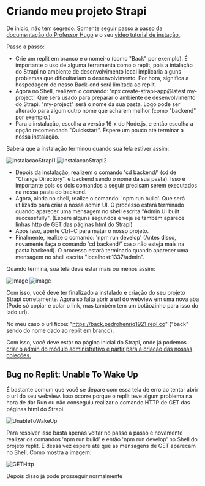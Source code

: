 # Criando meu projeto Strapi

De inicio, não tem segredo. Somente seguir passo a passo da [documentação do Professor Hugo](https://prism-longship-bba.notion.site/Strapi-a1582570ea6e4946a9ad5197b256a239#90f7276673cc47e7888bbfc7532cb935) e o seu [vídeo tutorial de instação.](https://www.youtube.com/watch?v=U-Lf6A_ZCEM).

Passo a passo:
- Crie um replit em branco e o nomei-o (como "Back" por exemplo). É importante o uso de alguma ferramenta como o replit, pois a intalação do Strapi no ambiente de desenvolvimento local implicaria alguns problemas que dificultariam o desenvolvimento. Por hora, significa a hospedagem do nosso Back-end será limitada ao replit.
- Agora no Shell, realizem o comando: 'npx create-strapi-app@latest my-project'. Que será usado para preparar o ambiente de desenvolvimento do Strapi. "my-project" será o nome da sua pasta. Logo pode ser alterado para algum outro nome que acharem melhor (como "backend" por exemplo.)
- Para a instalação, escolha a versão 16_x do Node.js, e então escolha a opção recomendada "Quickstart". Espere um pouco até terminar a nossa instalação.

Saberá que a instalação terminou quando sua tela estiver assim:

![InstalacaoStrapi1](https://github.com/Pedroo722/Guia-Strapi/assets/132232273/cbb8ccf8-9c5e-49ac-96d2-4672c1dacb15)
![InstalacaoStrapi2](https://github.com/Pedroo722/Guia-Strapi/assets/132232273/69ff284a-9710-44c8-a872-1c56f4302d11)

- Depois da instalação, realizem o comando 'cd backend/' (cd de "Change Directory", e backend sendo o nome da sua pasta). Isso é importante pois os dois comandos a seguir precisam serem executados na nossa pasta do backend.
- Agora, ainda no shell, realize o comando: 'npm run build'. Que será utilizado para criar a nossa admin UI. O processo estará terminado quando aparecer uma mensagem no shell escrita "Admin UI built successfully". (Espere alguns segundos e veja se também aparece linhas http de GET das páginas html do Strapi)
- Após isso, aperte Ctrl+C para matar o nosso projeto.
- Finalmente, realize o comando: 'npm run develop' (Antes disso, novamente faça o comando 'cd backend/' caso não esteja mais na pasta backend). O processo estará terminado quando aparecer uma mensagem no shell escrita "localhost:1337/admin".

Quando termina, sua tela deve estar mais ou menos assim:

![image](https://github.com/Pedroo722/Guia-Strapi/assets/132232273/a3746931-96ed-4608-aa9d-e990090eee77)
![image](https://github.com/Pedroo722/Guia-Strapi/assets/132232273/6927378b-3831-4073-a733-13cd7115f47a)

Com isso, você deve ter finalizado a instalado e criação do seu projeto Strapi corretamente. Agora só falta abrir a url do webview em uma nova aba (Pode só copiar e colar o link, mas também tem um botãozinho para isso do lado url).

No meu caso o url ficou: "https://back.pedrohenriq1921.repl.co" ("back" sendo do nome dado ao replit em branco).

Com isso, você deve estár na página inicial do Strapi, onde já podemos [criar o admin do módulo administrativo e partir para a criação das nossas coleções.](Colecoes.md)

## Bug no Replit: Unable To Wake Up

É bastante comum que você se depare com essa tela de erro ao tentar abrir o url do seu webview. Isso ocorre porque o replit teve algum problema na hora de dar Run ou não conseguiu realizar o comando HTTP de GET das páginas html do Strapi.

![UnableToWakeUp](https://github.com/Pedroo722/Guia-Strapi/assets/132232273/dc671c49-910c-44ef-9d5d-e617996450b3)

Para resolver isso basta apenas voltar no passo a passo e novamente realizar os comandos 'npm run build' e então 'npm run develop' no Shell do projeto replit. E dessa vez espere até que as mensagens de GET aparecam no Shell. Como mostra a imagem:

![GETHttp](https://github.com/Pedroo722/Guia-Strapi/assets/132232273/e4bebc67-7aa1-4b63-b980-941eb916ae19)

Depois disso já pode prosseguir normalmente
